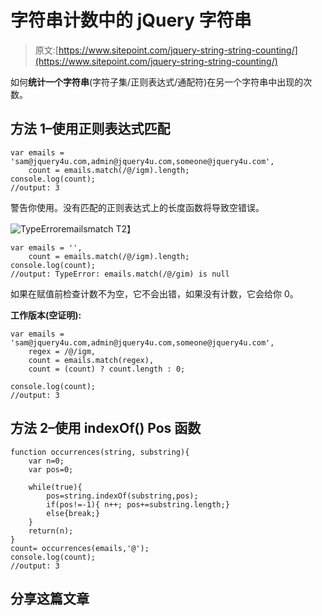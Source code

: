 # 字符串计数中的 jQuery 字符串

> 原文:[https://www.sitepoint.com/jquery-string-string-counting/](https://www.sitepoint.com/jquery-string-string-counting/)

如何**统计一个字符串**(字符子集/正则表达式/通配符)在另一个字符串中出现的次数。

## 方法 1–使用正则表达式匹配

```
var emails = 'sam@jquery4u.com,admin@jquery4u.com,someone@jquery4u.com',
    count = emails.match(/@/igm).length;
console.log(count);
//output: 3
```

警告你使用。没有匹配的正则表达式上的长度函数将导致空错误。

![TypeErroremailsmatch](../Images/d84b55081ba3c4f48b5c343dfcfc2ed7.png "TypeErroremailsmatch")
T2】

```
var emails = '',
    count = emails.match(/@/igm).length;
console.log(count);
//output: TypeError: emails.match(/@/gim) is null
```

如果在赋值前检查计数不为空，它不会出错，如果没有计数，它会给你 0。

**工作版本(空证明):**

```
var emails = 'sam@jquery4u.com,admin@jquery4u.com,someone@jquery4u.com',
    regex = /@/igm,
    count = emails.match(regex),
    count = (count) ? count.length : 0;

console.log(count);
//output: 3
```

## 方法 2–使用 indexOf() Pos 函数

```
function occurrences(string, substring){
    var n=0;
    var pos=0;

    while(true){
        pos=string.indexOf(substring,pos);
        if(pos!=-1){ n++; pos+=substring.length;}
        else{break;}
    }
    return(n);
}
count= occurrences(emails,'@');
console.log(count);
//output: 3
```

## 分享这篇文章